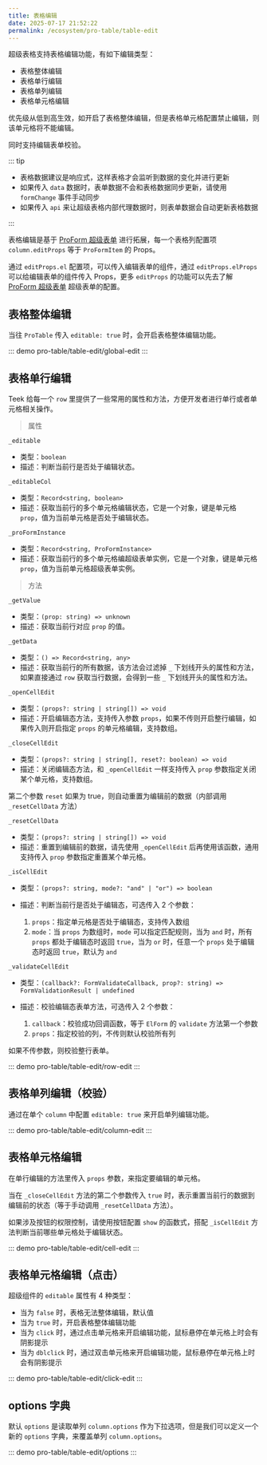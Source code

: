 ```yaml
---
title: 表格编辑
date: 2025-07-17 21:52:22
permalink: /ecosystem/pro-table/table-edit
---
```


超级表格支持表格编辑功能，有如下编辑类型：

- 表格整体编辑
- 表格单行编辑
- 表格单列编辑
- 表格单元格编辑

优先级从低到高生效，如开启了表格整体编辑，但是表格单元格配置禁止编辑，则该单元格将不能编辑。

同时支持编辑表单校验。

::: tip

- 表格数据建议是响应式，这样表格才会监听到数据的变化并进行更新
- 如果传入 `data` 数据时，表单数据不会和表格数据同步更新，请使用 `formChange` 事件手动同步
- 如果传入 `api` 来让超级表格内部代理数据时，则表单数据会自动更新表格数据

:::

表格编辑是基于 [ProForm 超级表单](/ecosystem/pro-form/basic) 进行拓展，每一个表格列配置项 `column.editProps` 等于 `ProFormItem` 的 Props。

通过 `editProps.el` 配置项，可以传入编辑表单的组件，通过 `editProps.elProps` 可以给编辑表单的组件传入 Props，更多 `editProps` 的功能可以先去了解 [ProForm 超级表单](/ecosystem/pro-form/basic) 超级表单的配置。

## 表格整体编辑

当往 `ProTable` 传入 `editable: true` 时，会开启表格整体编辑功能。

::: demo
pro-table/table-edit/global-edit
:::

## 表格单行编辑

Teek 给每一个 `row` 里提供了一些常用的属性和方法，方便开发者进行单行或者单元格相关操作。

> 属性

`_editable`

- 类型：`boolean`
- 描述：判断当前行是否处于编辑状态。

`_editableCol`

- 类型：`Record<string, boolean>`
- 描述：获取当前行的多个单元格编辑状态，它是一个对象，键是单元格 `prop`，值为当前单元格是否处于编辑状态。

`_proFormInstance`

- 类型：`Record<string, ProFormInstance>`
- 描述：获取当前行的多个单元格编超级表单实例，它是一个对象，键是单元格 `prop`，值为当前单元格超级表单实例。

> 方法

`_getValue`

- 类型：`(prop: string) => unknown`
- 描述：获取当前行对应 `prop` 的值。

`_getData`

- 类型：`() => Record<string, any>`
- 描述：获取当前行的所有数据，该方法会过滤掉 `_` 下划线开头的属性和方法，如果直接通过 `row` 获取当行数据，会得到一些 `_` 下划线开头的属性和方法。

`_openCellEdit`

- 类型：`(props?: string | string[]) => void`
- 描述：开启编辑态方法，支持传入参数 `props`，如果不传则开启整行编辑，如果传入则开启指定 `props` 的单元格编辑，支持数组。

`_closeCellEdit`

- 类型：`(props?: string | string[], reset?: boolean) => void`
- 描述：关闭编辑态方法，和 `_openCellEdit` 一样支持传入 `prop` 参数指定关闭某个单元格，支持数组。

第二个参数 `reset` 如果为 true，则自动重置为编辑前的数据（内部调用 `_resetCellData` 方法）

`_resetCellData`

- 类型：`(props?: string | string[]) => void`
- 描述：重置到编辑前的数据，请先使用 `_openCellEdit` 后再使用该函数，通用支持传入 `prop` 参数指定重置某个单元格。

`_isCellEdit`

- 类型：`(props?: string, mode?: "and" | "or") => boolean`
- 描述：判断当前行是否处于编辑态，可选传入 2 个参数：

  1. `props`：指定单元格是否处于编辑态，支持传入数组
  2. `mode`：当 `props` 为数组时，`mode` 可以指定匹配规则，当为 `and` 时，所有 `props` 都处于编辑态时返回 `true`，当为 `or` 时，任意一个 `props` 处于编辑态时返回 `true`，默认为 `and`

`_validateCellEdit`

- 类型：`(callback?: FormValidateCallback, prop?: string) => FormValidationResult | undefined`
- 描述：校验编辑态表单方法，可选传入 2 个参数：

  1. `callback`：校验成功回调函数，等于 `ElForm` 的 `validate` 方法第一个参数
  2. `props`：指定校验的列，不传则默认校验所有列

如果不传参数，则校验整行表单。

::: demo
pro-table/table-edit/row-edit
:::

## 表格单列编辑（校验）

通过在单个 `column` 中配置 `editable: true` 来开启单列编辑功能。

::: demo
pro-table/table-edit/column-edit
:::

## 表格单元格编辑

在单行编辑的方法里传入 `props` 参数，来指定要编辑的单元格。

当在 `_closeCellEdit` 方法的第二个参数传入 `true` 时，表示重置当前行的数据到编辑前的状态（等于手动调用 `_resetCellData` 方法）。

如果涉及按钮的权限控制，请使用按钮配置 `show` 的函数式，搭配 `_isCellEdit` 方法判断当前哪些单元格处于编辑状态。

::: demo
pro-table/table-edit/cell-edit
:::

## 表格单元格编辑（点击）

超级组件的 `editable` 属性有 4 种类型：

- 当为 `false` 时，表格无法整体编辑，默认值
- 当为 `true` 时，开启表格整体编辑功能
- 当为 `click` 时，通过点击单元格来开启编辑功能，鼠标悬停在单元格上时会有阴影提示
- 当为 `dblclick` 时，通过双击单元格来开启编辑功能，鼠标悬停在单元格上时会有阴影提示

::: demo
pro-table/table-edit/click-edit
:::

## options 字典

默认 `options` 是读取单列 `column.options` 作为下拉选项，但是我们可以定义一个新的 `options` 字典，来覆盖单列 `column.options`。

::: demo
pro-table/table-edit/options
:::
